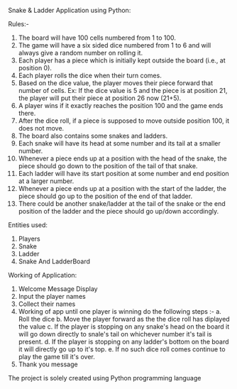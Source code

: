 Snake & Ladder Application using Python:

Rules:-
1. The board will have 100 cells numbered from 1 to 100.
2. The game will have a six sided dice numbered from 1 to 6 and will always give a random number on rolling it.
3. Each player has a piece which is initially kept outside the board (i.e., at position 0).
4. Each player rolls the dice when their turn comes.
5. Based on the dice value, the player moves their piece forward that number of cells. Ex: If the dice value is 5 and the piece is at position 21, the player will put their piece at position 26 now (21+5).
6. A player wins if it exactly reaches the position 100 and the game ends there.
7. After the dice roll, if a piece is supposed to move outside position 100, it does not move.
8. The board also contains some snakes and ladders.
9. Each snake will have its head at some number and its tail at a smaller number.
10. Whenever a piece ends up at a position with the head of the snake, the piece should go down to the position of the tail of that snake.
11. Each ladder will have its start position at some number and end position at a larger number.
12. Whenever a piece ends up at a position with the start of the ladder, the piece should go up to the position of the end of that ladder.
13. There could be another snake/ladder at the tail of the snake or the end position of the ladder and the piece should go up/down accordingly.


Entities used:
1. Players
2. Snake
3. Ladder
4. Snake And LadderBoard

Working of Application:
1. Welcome Message Display
2. Input the player names
3. Collect their names
4. Working of app until one player is winning do the following steps :-
     a. Roll the dice
     b. Move the player forward as the the dice roll has diplayed the value
     c. If the player is stopping on any snake's head on the board it will go down directly to snale's tail on whichever number it's tail is present.
     d. If the player is stopping on any ladder's bottom on the board it will directly go up to it's top. 
     e. If no such dice roll comes continue to play the game till it's over.
  5. Thank you message

The project is solely created using Python programming language